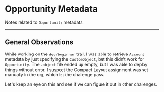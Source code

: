 # Opportunity Metadata

Notes related to `Opportunity` metadata.

---

## General Observations

While working on the `dev/beginner` trail, I was able to retrieve `Account`
metadata by just specifying the `CustomObject`, but this didn't work for
`Opportunity`. The `.object` file ended up empty, but I was able to deploy
things without error. I suspect the Compact Layout assignment was set manually
in the org, which let the challenge pass.

Let's keep an eye on this and see if we can figure it out in other challenges.
